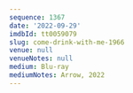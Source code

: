 ```yaml
---
sequence: 1367
date: '2022-09-29'
imdbId: tt0059079
slug: come-drink-with-me-1966
venue: null
venueNotes: null
medium: Blu-ray
mediumNotes: Arrow, 2022
---
```


